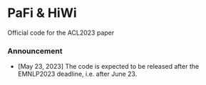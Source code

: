 # PaFi & HiWi
Official code for the ACL2023 paper

### Announcement
* [May 23, 2023] The code is expected to be released after the EMNLP2023 deadline, i.e. after June 23.
